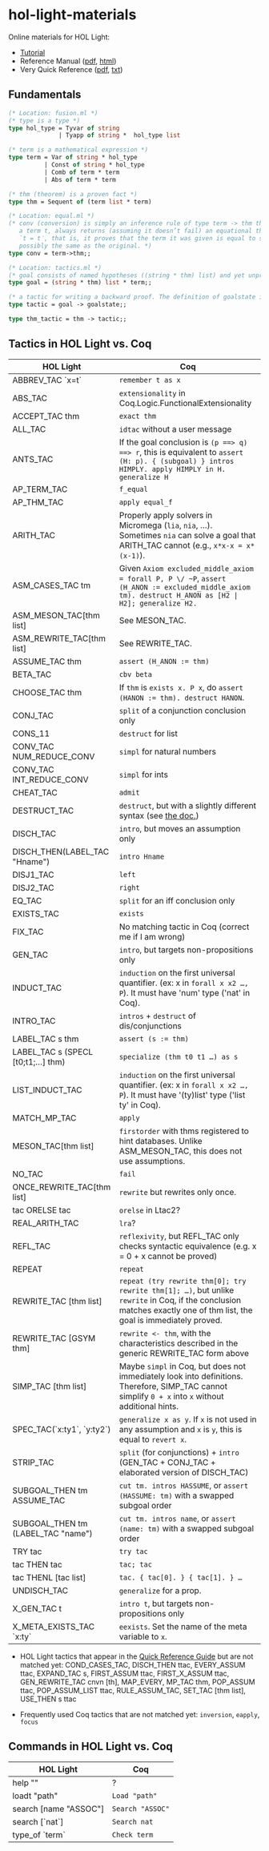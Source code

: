 # hol-light-materials
Online materials for HOL Light:
- [Tutorial](https://www.cl.cam.ac.uk/~jrh13/hol-light/tutorial.pdf)
- Reference Manual ([pdf](https://www.cl.cam.ac.uk/~jrh13/hol-light/reference.pdf), [html](https://www.cl.cam.ac.uk/~jrh13/hol-light/reference.html))
- Very Quick Reference ([pdf](https://www.cl.cam.ac.uk/~jrh13/hol-light/holchart.pdf), [txt](https://www.cl.cam.ac.uk/~jrh13/hol-light/holchart.txt))

## Fundamentals

```ocaml
(* Location: fusion.ml *)
(* type is a type *)
type hol_type = Tyvar of string
              | Tyapp of string *  hol_type list

(* term is a mathematical expression *)
type term = Var of string * hol_type
          | Const of string * hol_type
          | Comb of term * term
          | Abs of term * term

(* thm (theorem) is a proven fact *)
type thm = Sequent of (term list * term)
```

```ocaml
(* Location: equal.ml *)
(* conv (conversion) is simply an inference rule of type term -> thm that when given
   a term t, always returns (assuming it doesn’t fail) an equational theorem of the form
   `t = t′, that is, it proves that the term it was given is equal to some other term,
   possibly the same as the original. *)
type conv = term->thm;;
```

```ocaml
(* Location: tactics.ml *)
(* goal consists of named hypotheses ((string * thm) list) and yet unproven conclusion *)
type goal = (string * thm) list * term;;

(* a tactic for writing a backward proof. The definition of goalstate is kind of complicated. *)
type tactic = goal -> goalstate;;

type thm_tactic = thm -> tactic;;
```


## Tactics in HOL Light vs. Coq

| HOL Light                           | Coq                                                                                                                                                                |
|-------------------------------------|--------------------------------------------------------------------------------------------------------------------------------------------------------------------|
| ABBREV_TAC \`x=t\`                    |  `remember t as x`                                                                                                                                                 |
| ABS_TAC                             |  `extensionality` in Coq.Logic.FunctionalExtensionality                                                                                                          |
| ACCEPT_TAC thm                      |  `exact thm`                                                                                                                                                       |
| ALL_TAC                             |  `idtac` without a user message                                                                                                                                    |
| ANTS_TAC                            |  If the goal conclusion is `(p ==> q) ==> r`, this is equivalent to `assert (H: p). { (subgoal) } intros HIMPLY. apply HIMPLY in H. generalize H`           |
| AP_TERM_TAC                         |  `f_equal`                                                                                                                                                         |
| AP_THM_TAC                          |  `apply equal_f`                                                                                                                                                   |
| ARITH_TAC                           |  Properly apply solvers in   Micromega (`lia`, `nia`, …). Sometimes `nia` can solve a goal that ARITH_TAC   cannot (e.g., `x*x-x = x*(x-1)`).                        |
| ASM_CASES_TAC   tm                  |  Given `Axiom excluded_middle_axiom = forall P, P \/ ~P`, `assert (H_ANON := excluded_middle_axiom tm). destruct H_ANON as [H2 \| H2]; generalize H2.`         |
| ASM_MESON_TAC[thm list]             |  See MESON_TAC.                                                                                                                                                    |
| ASM_REWRITE_TAC[thm list]           |  See REWRITE_TAC.                                                                                                                                                  |
| ASSUME_TAC   thm                    |  `assert (H_ANON := thm)`                                                                                                                                          |
| BETA_TAC                            |  `cbv beta`                                                                                                                                                        |
| CHOOSE_TAC thm                      |  If `thm` is `exists x. P x`, do `assert (HANON := thm). destruct HANON`. |
| CONJ_TAC                            |  `split` of a conjunction conclusion only                                                                                                                             |
| CONS_11                             |  `destruct` for list |
| CONV_TAC NUM_REDUCE_CONV            |  `simpl` for natural numbers |
| CONV_TAC INT_REDUCE_CONV            |  `simpl` for ints |
| CHEAT_TAC                           |  `admit` |
| DESTRUCT_TAC                            |  `destruct`, but with a slightly different syntax (see [the doc.](https://github.com/jrh13/hol-light/blob/master/Help/DESTRUCT_TAC.doc))                                                                                                                             |
| DISCH_TAC                           |  `intro`, but moves an assumption only                                                                                                                           |
| DISCH_THEN(LABEL_TAC "Hname")       |  `intro Hname` |
| DISJ1_TAC                           |  `left`                                                                                                                                                            |
| DISJ2_TAC                           |  `right`                                                                                                                                                           |
| EQ_TAC                              |  `split` for an iff conclusion only                                                                                                                                      |
| EXISTS_TAC                          |  `exists`                                                                                                                                                          |
| FIX_TAC                          | No matching tactic in Coq (correct me if I am wrong)                                                                                                                                                          |
| GEN_TAC                             |  `intro`, but targets   non-propositions only                                                                                                                      |
| INDUCT_TAC                          |  `induction` on the first universal   quantifier. (ex: x in `forall x x2 …, P`). It must have 'num' type ('nat' in   Coq).                                         |
| INTRO_TAC                          |  `intros` + `destruct` of dis/conjunctions                                         |
| LABEL_TAC s thm                     |  `assert (s := thm)`                                                                                                                                               |
| LABEL_TAC s (SPECL [t0;t1;…]   thm) |  `specialize (thm t0 t1 …) as s`                                                                                                                                   |
| LIST_INDUCT_TAC                     |  `induction` on the first universal   quantifier. (ex: x in `forall x x2 …, P`). It must have '(ty)list' type   ('list ty' in Coq).                                |
| MATCH_MP_TAC                        |  `apply`                                                                                                                                                           |
| MESON_TAC[thm list]                 |  `firstorder` with thms registered   to hint databases. Unlike ASM_MESON_TAC, this does not use assumptions.                                                       |
| NO_TAC                              |  `fail`   |
| ONCE_REWRITE_TAC[thm list]          |  `rewrite` but rewrites only once.                                                                                                                                 |
| tac ORELSE tac                      |  `orelse` in Ltac2?                                                                                                                                                |
| REAL_ARITH_TAC                      |  `lra`?                                                                                                                                                            |
| REFL_TAC                            |  `reflexivity`, but REFL_TAC only   checks syntactic equivalence (e.g. x = 0 + x cannot be proved)                                                                 |
| REPEAT                              |  `repeat`                                                                                                                                                          |
| REWRITE_TAC [thm list]              |  `repeat (try rewrite thm[0]; try rewrite thm[1]; …)`, but unlike `rewrite` in Coq, if the conclusion matches exactly one of thm list, the goal is immediately proved. |
| REWRITE_TAC [GSYM thm]              |  `rewrite <- thm`, with the characteristics described in the generic REWRITE_TAC form above |
| SIMP_TAC [thm list]                 |  Maybe `simpl` in Coq, but does not immediately look into definitions. Therefore, SIMP_TAC cannot simplify `0 + x` into `x` without additional hints.          |
| SPEC_TAC(\`x:ty1\`, \`y:ty2\`)          |  `generalize x as y`. If `x` is not used in any assumption and `x` is `y`, this is equal to `revert x`.                                                          |
| STRIP_TAC                           |  `split` (for conjunctions) + `intro` (GEN_TAC + CONJ_TAC + elaborated version of DISCH_TAC)                                                                     |
| SUBGOAL_THEN tm ASSUME_TAC          |  `cut tm. intros HASSUME`, or `assert (HASSUME: tm)` with a swapped subgoal order                                                                               |
| SUBGOAL_THEN tm (LABEL_TAC "name")  |  `cut tm. intros name`, or `assert (name: tm)` with a swapped subgoal order                                                                               |
| TRY tac                             |  `try tac`                                                                                                                                                         |
| tac THEN tac                        |  `tac; tac`                                                                                                                                                               |
| tac THENL [tac list]                |  `tac. { tac[0]. } { tac[1]. } …`                                                                                                                                     |
| UNDISCH_TAC                         |  `generalize` for a prop.                                                                                                                                          |
| X_GEN_TAC t                         |  `intro t`, but targets non-propositions only                                                                                                                    |
| X_META_EXISTS_TAC \`x:ty\`            | `eexists`. Set the name of the meta variable to `x`.                                                                                                               |

- HOL Light tactics that appear in the [Quick Reference Guide](https://www.cl.cam.ac.uk/~jrh13/hol-light/holchart.txt) but are not matched yet: COND_CASES_TAC, DISCH_THEN ttac, EVERY_ASSUM ttac, EXPAND_TAC s, FIRST_ASSUM ttac, FIRST_X_ASSUM ttac, GEN_REWRITE_TAC cnvn [th], MAP_EVERY, MP_TAC thm, POP_ASSUM ttac, POP_ASSUM_LIST ttac, RULE_ASSUM_TAC, SET_TAC [thm list], USE_THEN s ttac

- Frequently used Coq tactics that are not matched yet: `inversion`, `eapply`, `focus`

## Commands in HOL Light vs. Coq

| HOL Light                           | Coq                                                                                                                                                                |
|-------------------------------------|--------------------------------------------------------------------------------------------------------------------------------------------------------------------|
| help "<keyword>"      | ?                |
| loadt "path"          | `Load "path"`    |
| search [name "ASSOC"] | `Search "ASSOC"` |
| search [\`nat\`]      | `Search nat`     |
| type_of \`term\`      | `Check term`     |

